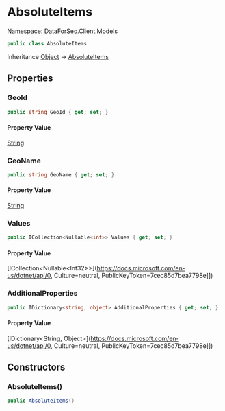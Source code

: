# AbsoluteItems

Namespace: DataForSeo.Client.Models

```csharp
public class AbsoluteItems
```

Inheritance [Object](https://docs.microsoft.com/en-us/dotnet/api/Object) → [AbsoluteItems](./AbsoluteItems.md)

## Properties

### **GeoId**

```csharp
public string GeoId { get; set; }
```

#### Property Value

[String](https://docs.microsoft.com/en-us/dotnet/api/String)<br>

### **GeoName**

```csharp
public string GeoName { get; set; }
```

#### Property Value

[String](https://docs.microsoft.com/en-us/dotnet/api/String)<br>

### **Values**

```csharp
public ICollection<Nullable<int>> Values { get; set; }
```

#### Property Value

[ICollection&lt;Nullable&lt;Int32&gt;&gt;](https://docs.microsoft.com/en-us/dotnet/api/0, Culture=neutral, PublicKeyToken=7cec85d7bea7798e]])<br>

### **AdditionalProperties**

```csharp
public IDictionary<string, object> AdditionalProperties { get; set; }
```

#### Property Value

[IDictionary&lt;String, Object&gt;](https://docs.microsoft.com/en-us/dotnet/api/0, Culture=neutral, PublicKeyToken=7cec85d7bea7798e]])<br>

## Constructors

### **AbsoluteItems()**

```csharp
public AbsoluteItems()
```
